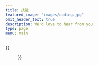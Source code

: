 ```yaml
---
title: 技能
featured_image: "images/coding.jpg"
omit_header_text: true
description: We'd love to hear from you
type: page
menu: main
---
```


{{<figure  src="/images/skill.png">}}
